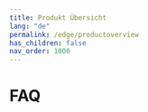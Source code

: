 ```yaml
---
title: Produkt Übersicht
lang: "de"
permalink: /edge/productoverview
has_children: false
nav_order: 1000
---
```


# FAQ
